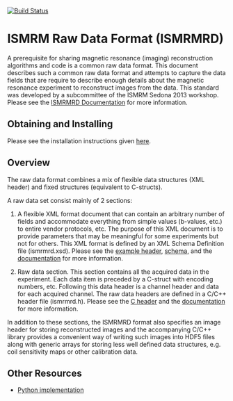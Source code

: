 [![Build Status](https://travis-ci.org/ismrmrd/ismrmrd.svg?branch=master)](https://travis-ci.org/ismrmrd/ismrmrd)

ISMRM Raw Data Format (ISMRMRD)
===============================

A prerequisite for sharing magnetic resonance (imaging) reconstruction algorithms and code is a common raw data format. This document describes such a common raw data format and attempts to capture the data fields that are require to describe enough details about the magnetic resonance experiment to reconstruct images from the data. This standard was developed by a subcommittee of the ISMRM Sedona 2013 workshop. Please see the [ISMRMRD Documentation](https://ismrmrd.github.io) for more information.

Obtaining and Installing
-------------------------

Please see the installation instructions given [here](https://github.com/SkopeMagneticResonanceTechnologies/siemens_to_ismrmrd). 


Overview
---------

The raw data format combines a mix of flexible data structures (XML header) and fixed structures (equivalent to C-structs).

A raw data set consist mainly of 2 sections:

1.  A flexible XML format document that can contain an arbitrary number of fields and accommodate everything from simple values (b-values, etc.) to entire vendor protocols, etc. The purpose of this XML document is to provide parameters that may be meaningful for some experiments but not for others.  This XML format is defined by an XML Schema Definition file (ismrmrd.xsd).  Please see the [example header](https://github.com/ismrmrd/ismrmrd/blob/master/schema/ismrmrd_example_extended.xml), [schema](https://github.com/ismrmrd/ismrmrd/blob/master/schema/ismrmrd.xsd), and the [documentation](https://ismrmrd.github.io/index.html#flexible-data-header) for more information.

1.  Raw data section. This section contains all the acquired data in the experiment. Each data item is preceded by a C-struct with encoding numbers, etc. Following this data header is a channel header and data for each acquired channel. The raw data headers are defined in a C/C++ header file (ismrmrd.h).  Please see the [C header](https://github.com/ismrmrd/ismrmrd/blob/master/include/ismrmrd/ismrmrd.h) and the [documentation](https://ismrmrd.github.io/index.html#fixed-data-structures) for more information.

In addition to these sections, the ISMRMRD format also specifies an image header for storing reconstructed images and the accompanying C/C++ library provides a convenient way of writing such images into HDF5 files along with generic arrays for storing less well defined data structures, e.g. coil sensitivity maps or other calibration data.

Other Resources
---------------

- [Python implementation](https://www.github.com/ismrmrd/ismrmrd-python)


